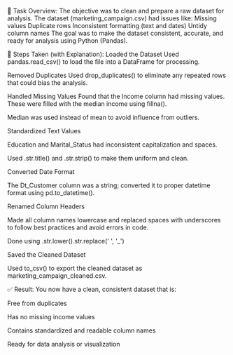 🧾 Task Overview:
The objective was to clean and prepare a raw dataset for analysis. The dataset (marketing_campaign.csv) had issues like:
Missing values
Duplicate rows
Inconsistent formatting (text and dates)
Untidy column names
The goal was to make the dataset consistent, accurate, and ready for analysis using Python (Pandas).

🔧 Steps Taken (with Explanation):
Loaded the Dataset
Used pandas.read_csv() to load the file into a DataFrame for processing.

Removed Duplicates
Used drop_duplicates() to eliminate any repeated rows that could bias the analysis.

Handled Missing Values
Found that the Income column had missing values. These were filled with the median income using fillna().

Median was used instead of mean to avoid influence from outliers.

Standardized Text Values

Education and Marital_Status had inconsistent capitalization and spaces.

Used .str.title() and .str.strip() to make them uniform and clean.

Converted Date Format

The Dt_Customer column was a string; converted it to proper datetime format using pd.to_datetime().

Renamed Column Headers

Made all column names lowercase and replaced spaces with underscores to follow best practices and avoid errors in code.

Done using .str.lower().str.replace(' ', '_')

Saved the Cleaned Dataset

Used to_csv() to export the cleaned dataset as marketing_campaign_cleaned.csv.

✅ Result:
You now have a clean, consistent dataset that is:

Free from duplicates

Has no missing income values

Contains standardized and readable column names

Ready for data analysis or visualization


